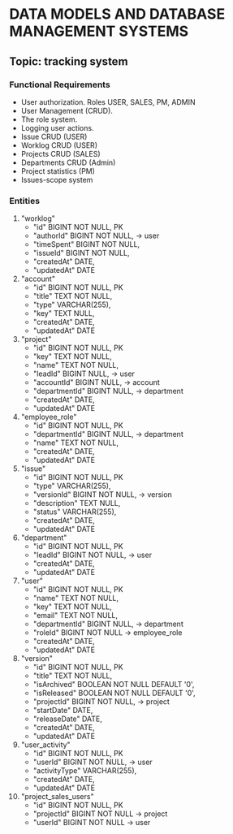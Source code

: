 # DATA MODELS AND DATABASE MANAGEMENT SYSTEMS
## Topic: tracking system

### Functional Requirements
* User authorization. Roles USER, SALES, PM, ADMIN
* User Management (CRUD).
* The role system.
* Logging user actions.
* Issue CRUD (USER)
* Worklog CRUD (USER)
* Projects CRUD (SALES)
* Departments CRUD (Admin)
* Project statistics (PM)
* Issues-scope system

### Entities
1. "worklog"
    * "id" BIGINT NOT NULL, PK
    * "authorId" BIGINT NOT NULL, -> user
    * "timeSpent" BIGINT NOT NULL,
    * "issueId" BIGINT NOT NULL,
    * "createdAt" DATE,
    * "updatedAt" DATE
2. "account"
    * "id" BIGINT NOT NULL, PK
    * "title" TEXT NOT NULL,
    * "type" VARCHAR(255),
    * "key" TEXT NULL,
    * "createdAt" DATE,
    * "updatedAt" DATE
3. "project"
    * "id" BIGINT NOT NULL, PK
    * "key" TEXT NOT NULL,
    * "name" TEXT NOT NULL,
    * "leadId" BIGINT NULL, -> user
    * "accountId" BIGINT NULL, -> account
    * "departmentId" BIGINT NULL, -> department
    * "createdAt" DATE,
    * "updatedAt" DATE
4. "employee_role"
    * "id" BIGINT NOT NULL, PK
    * "departmentId" BIGINT NULL, -> department
    * "name" TEXT NOT NULL,
    * "createdAt" DATE,
    * "updatedAt" DATE
5. "issue"
    * "id" BIGINT NOT NULL, PK
    * "type" VARCHAR(255),
    * "versionId" BIGINT NOT NULL, -> version
    * "description" TEXT NULL,
    * "status" VARCHAR(255),
    * "createdAt" DATE,
    * "updatedAt" DATE
6. "department"
    * "id" BIGINT NOT NULL, PK
    * "leadId" BIGINT NOT NULL, -> user
    * "createdAt" DATE,
    * "updatedAt" DATE
7. "user"
    * "id" BIGINT NOT NULL, PK
    * "name" TEXT NOT NULL,
    * "key" TEXT NOT NULL,
    * "email" TEXT NOT NULL,
    * "departmentId" BIGINT NULL, -> department
    * "roleId" BIGINT NOT NULL -> employee_role
    * "createdAt" DATE,
    * "updatedAt" DATE
8. "version"
    * "id" BIGINT NOT NULL, PK
    * "title" TEXT NOT NULL,
    * "isArchived" BOOLEAN NOT NULL DEFAULT '0',
    * "isReleased" BOOLEAN NOT NULL DEFAULT '0',
    * "projectId" BIGINT NOT NULL, -> project
    * "startDate" DATE,
    * "releaseDate" DATE,
    * "createdAt" DATE,
    * "updatedAt" DATE
9. "user_activity"
    * "id" BIGINT NOT NULL, PK
    * "userId" BIGINT NOT NULL, -> user
    * "activityType" VARCHAR(255),
    * "createdAt" DATE,
    * "updatedAt" DATE
10. "project_sales_users"
    * "id" BIGINT NOT NULL, PK
    * "projectId" BIGINT NOT NULL -> project
    * "userId" BIGINT NOT NULL -> user
   
